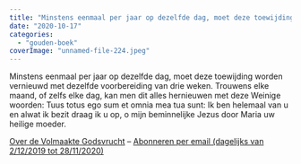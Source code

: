 ```yaml
---
title: "Minstens eenmaal per jaar op dezelfde dag, moet deze toewijding worden vernieuwd met dezelfde voorbereiding van drie weken"
date: "2020-10-17"
categories: 
  - "gouden-boek"
coverImage: "unnamed-file-224.jpeg"
---
```


Minstens eenmaal per jaar op dezelfde dag, moet deze toewijding worden vernieuwd met dezelfde voorbereiding van drie weken. Trouwens elke maand, of zelfs elke dag, kan men dit alles hernieuwen met deze Weinige woorden: Tuus totus ego sum et omnia mea tua sunt: Ik ben helemaal van u en alwat ik bezit draag ik u op, o mijn beminnelijke Jezus door Maria uw heilige moeder.

[Over de Volmaakte Godsvrucht](/blog/een-jaar-lang-volmaakte-godsvrucht/) – [Abonneren per email (dagelijks van 2/12/2019 tot 28/11/2020)](http://eepurl.com/9RKvX)
